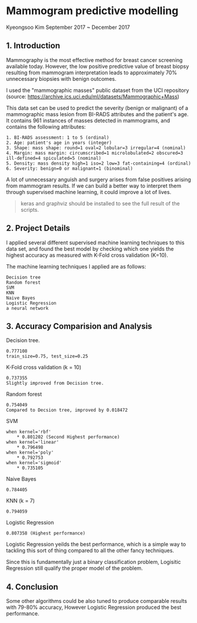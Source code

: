 # Mammogram predictive modelling

Kyeongsoo Kim September 2017 ~ December 2017

## 1. Introduction
Mammography is the most effective method for breast cancer screening 
available today. However, the low positive predictive value of breast 
biopsy resulting from mammogram interpretation leads to approximately 
70% unnecessary biopsies with benign outcomes. 




I used the "mammographic masses" public dataset from the UCI repository (source: https://archive.ics.uci.edu/ml/datasets/Mammographic+Mass)

This data set can be used to predict the severity (benign or malignant) 
of a mammographic mass lesion from BI-RADS attributes and the patient's age. It contains 961 instances of masses detected in mammograms, and contains the following attributes:
```
1. BI-RADS assessment: 1 to 5 (ordinal)
2. Age: patient's age in years (integer)
3. Shape: mass shape: round=1 oval=2 lobular=3 irregular=4 (nominal)
4. Margin: mass margin: circumscribed=1 microlobulated=2 obscured=3 ill-defined=4 spiculated=5 (nominal)
5. Density: mass density high=1 iso=2 low=3 fat-containing=4 (ordinal)
6. Severity: benign=0 or malignant=1 (binominal)
```

A lot of unnecessary anguish and surgery arises from false positives arising from mammogram results. If we can build a better way to interpret them through supervised machine learning, it could improve a lot of lives.

> keras and graphviz should be installed to see the full result of the scripts.

## 2. Project Details
I applied several different supervised machine learning techniques to this data set, and found the best model by checking which one yields the highest accuracy as measured with K-Fold cross validation (K=10). 

The machine learning techniques I applied are as follows:

```
Decision tree
Random forest
SVM
KNN
Naive Bayes
Logistic Regression
a neural network
```


## 3. Accuracy Comparision and Analysis
Decision tree.

    0.777108
    train_size=0.75, test_size=0.25

K-Fold cross validation (k = 10)

    0.737355
    Slightly improved from Decision tree.
Random forest

    0.754049
    Compared to Decsion tree, improved by 0.018472 

SVM

    when kernel='rbf'
        * 0.801202 (Second Highest performance)
    when kernel='linear'
        * 0.796498
    when kernel='poly'
        * 0.792753
    when kernel='sigmoid'
        * 0.735105


Naive Bayes

    0.784405

KNN (k = 7)

    0.794059
Logistic Regression

    0.807358 (Highest performance)


Logistic Regression yeilds the best performance, which is a simple way to tackling this sort of thing compared to all the other fancy techniques.

Since this is fundamentally just a binary classification problem, Logisitic Regression still qualify the proper model of the problem. 

## 4. Conclusion 
Some other algorithms could be also tuned to produce comparable results with 79-80% accuracy, However Logistic Regression produced the best performance.

